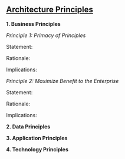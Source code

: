 ## [Architecture Principles](pre.html)

**1. Business Principles**

   *Principle 1: Primacy of Principles*
   
   Statement:
   
   Rationale:
   
   Implications:
   
   *Principle 2: Maximize  Benefit to the Enterprise*
   
   Statement:
   
   Rationale:
   
   Implications:

**2. Data Principles**

**3. Application Principles**

**4. Technology Principles**
